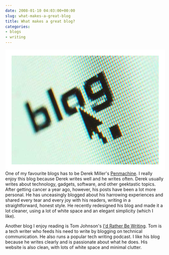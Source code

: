 ```yaml
---
date: 2008-01-10 04:03:00+00:00
slug: what-makes-a-great-blog
title: What makes a great blog?
categories:
- blogs
- writing
---
```



<img align="left" style="border:20px solid white" src="/images/blog.jpg">

One of my favourite blogs has to be Derek Miller's [Penmachine](http://www.penmachine.com/). I really enjoy this blog because Derek writes well and he writes often. Derek usually writes about technology, gadgets, software, and other geektastic topics. After getting cancer a year ago, however, his posts have been a lot more personal. He has unceasingly blogged about his harrowing experiences and shared every tear and every joy with his readers, writing in a straightforward, honest style. He recently redesigned his blog and made it a lot cleaner, using a lot of white space and an elegant simplicity (which I like).  
  
Another blog I enjoy reading is Tom Johnson's [I'd Rather Be Writing](http://www.idratherbewriting.com/). Tom is a tech writer who feeds his need to write by blogging on technical communication. He also runs a popular tech writing podcast. I like his blog because he writes clearly and is passionate about what he does. His website is also clean, with lots of white space and minimal clutter.
